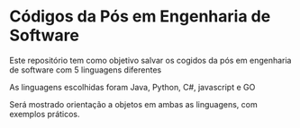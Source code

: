 # Códigos da Pós em Engenharia de Software
Este repositório tem como objetivo salvar os cogidos da pós em engenharia de software com 5 linguagens diferentes

As linguagens escolhidas foram Java, Python, C#, javascript e GO 

Será mostrado orientação a objetos em ambas as linguagens, com exemplos práticos. 
